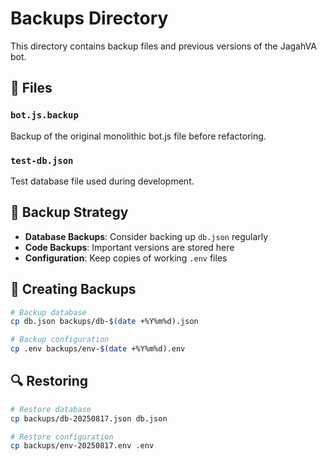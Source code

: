 # Backups Directory

This directory contains backup files and previous versions of the JagahVA bot.

## 📁 Files

### `bot.js.backup`
Backup of the original monolithic bot.js file before refactoring.

### `test-db.json`
Test database file used during development.

## 🔄 Backup Strategy

- **Database Backups**: Consider backing up `db.json` regularly
- **Code Backups**: Important versions are stored here
- **Configuration**: Keep copies of working `.env` files

## 💾 Creating Backups

```bash
# Backup database
cp db.json backups/db-$(date +%Y%m%d).json

# Backup configuration
cp .env backups/env-$(date +%Y%m%d).env
```

## 🔍 Restoring

```bash
# Restore database
cp backups/db-20250817.json db.json

# Restore configuration
cp backups/env-20250817.env .env
``` 